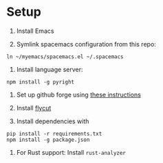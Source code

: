 # Setup

1. Install Emacs

1. Symlink spacemacs configuration from this repo:

```
ln ~/myemacs/spacemacs.el ~/.spacemacs
```

1. Install language server:

```
npm install -g pyright
```

1. Set up github forge using [these instructions](https://magit.vc/manual/ghub/Getting-Started.html#Getting-Started)

1. Install [flycut](https://apps.apple.com/us/app/flycut-clipboard-manager/id442160987?mt=12)

1. Install dependencies with 

```
pip install -r requirements.txt
npm install -g package.json
```

1. For Rust support: Install `rust-analyzer`
